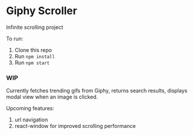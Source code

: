 # Giphy Scroller
Infinite scrolling project

To run:
1. Clone this repo
2. Run `npm install`
3. Run `npm start`

### WIP
Currently fetches trending gifs from Giphy, returns search results, displays modal view when an image is clicked.

Upcoming features:
1. url navigation
2. react-window for improved scrolling performance
